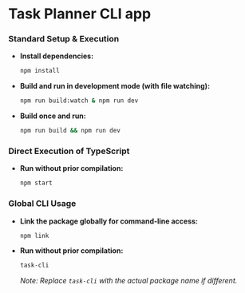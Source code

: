 # Task Planner CLI app

### Standard Setup & Execution

- **Install dependencies:**  
  ```bash
  npm install
  ```

- **Build and run in development mode (with file watching):**  
  ```bash
  npm run build:watch & npm run dev
  ```

- **Build once and run:**  
  ```bash
  npm run build && npm run dev
  ```

### Direct Execution of TypeScript

- **Run without prior compilation:**  

  ```bash
  npm start
  ```

### Global CLI Usage

- **Link the package globally for command-line access:**  

  ```bash
  npm link
  ```  
- **Run without prior compilation:**

  ```bash
  task-cli
  ```  
  
  *Note: Replace `task-cli` with the actual package name if different.*
